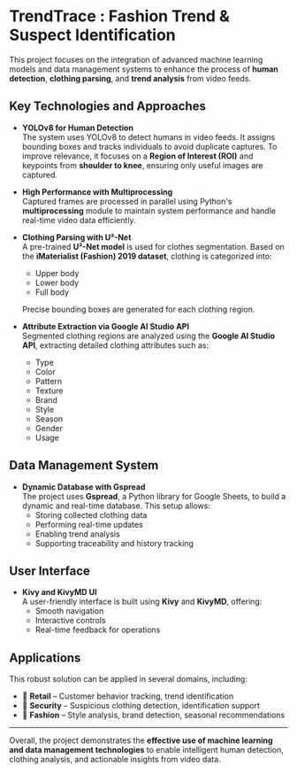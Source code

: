 # TrendTrace : Fashion Trend & Suspect Identification

This project focuses on the integration of advanced machine learning models and data management systems to enhance the process of **human detection**, **clothing parsing**, and **trend analysis** from video feeds.

## Key Technologies and Approaches

- **YOLOv8 for Human Detection**  
  The system uses YOLOv8 to detect humans in video feeds. It assigns bounding boxes and tracks individuals to avoid duplicate captures. To improve relevance, it focuses on a **Region of Interest (ROI)** and keypoints from **shoulder to knee**, ensuring only useful images are captured.

- **High Performance with Multiprocessing**  
  Captured frames are processed in parallel using Python's **multiprocessing** module to maintain system performance and handle real-time video data efficiently.

- **Clothing Parsing with U²-Net**  
  A pre-trained **U²-Net model** is used for clothes segmentation. Based on the **iMaterialist (Fashion) 2019 dataset**, clothing is categorized into:
  - Upper body
  - Lower body
  - Full body

  Precise bounding boxes are generated for each clothing region.

- **Attribute Extraction via Google AI Studio API**  
  Segmented clothing regions are analyzed using the **Google AI Studio API**, extracting detailed clothing attributes such as:
  - Type
  - Color
  - Pattern
  - Texture
  - Brand
  - Style
  - Season
  - Gender
  - Usage

## Data Management System

- **Dynamic Database with Gspread**  
  The project uses **Gspread**, a Python library for Google Sheets, to build a dynamic and real-time database. This setup allows:
  - Storing collected clothing data
  - Performing real-time updates
  - Enabling trend analysis
  - Supporting traceability and history tracking

## User Interface

- **Kivy and KivyMD UI**  
  A user-friendly interface is built using **Kivy** and **KivyMD**, offering:
  - Smooth navigation
  - Interactive controls
  - Real-time feedback for operations

## Applications

This robust solution can be applied in several domains, including:

- 👗 **Retail** – Customer behavior tracking, trend identification  
- 🔐 **Security** – Suspicious clothing detection, identification support  
- 🧵 **Fashion** – Style analysis, brand detection, seasonal recommendations  

---

Overall, the project demonstrates the **effective use of machine learning and data management technologies** to enable intelligent human detection, clothing analysis, and actionable insights from video data.
